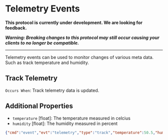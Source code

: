# Telemetry Events

**This protocol is currently under development. We are looking for feedback.**

**_Warning: Breaking changes to this protocol may still occur causing your clients to no longer be compatible._**


---


Telemetry events can be used to monitor changes of various meta data. Such as track temperature and humidity.


## Track Telemetry
`Occurs When`: Track telemetry data is updated.


## Additional Properties
- `temperature` [float]: The temperature measured in celcius
- `humidity` [float]: The humidity measured in percent

```json
{"cmd":"event","evt":"telemetry","type":"track","temperature":50.5,"humidity":20.5,[...protocol properties]}
```
